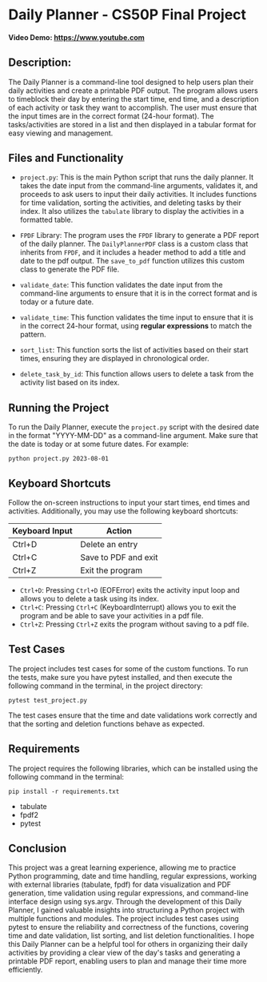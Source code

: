 # Daily Planner - CS50P Final Project
#### Video Demo:  https://www.youtube.com

## Description:
The Daily Planner is a command-line tool designed to help users plan their daily activities and create a printable PDF output. The program allows users to timeblock their day by entering the start time, end time, and a description of each activity or task they want to accomplish. The user must ensure that the input times are in the correct format (24-hour format). The tasks/activities are stored in a list and then displayed in a tabular format for easy viewing and management.

## Files and Functionality
- `project.py`: This is the main Python script that runs the daily planner. It takes the date input from the command-line arguments, validates it, and proceeds to ask users to input their daily activities. It includes functions for time validation, sorting the activities, and deleting tasks by their index. It also utilizes the `tabulate` library to display the activities in a formatted table.

- `FPDF` Library: The program uses the `FPDF` library to generate a PDF report of the daily planner. The `DailyPlannerPDF` class is a custom class that inherits from `FPDF`, and it includes a header method to add a title and date to the pdf output. The `save_to_pdf` function utilizes this custom class to generate the PDF file.

- `validate_date`: This function validates the date input from the command-line arguments to ensure that it is in the correct format and is today or a future date.

- `validate_time`: This function validates the time input to ensure that it is in the correct 24-hour format, using **regular expressions** to match the pattern.

- `sort_list`: This function sorts the list of activities based on their start times, ensuring they are displayed in chronological order.

- `delete_task_by_id`: This function allows users to delete a task from the activity list based on its index.

## Running the Project
To run the Daily Planner, execute the `project.py` script with the desired date in the format "YYYY-MM-DD" as a command-line argument. Make sure that the date is today or at some future dates. For example:
```
python project.py 2023-08-01
```
## Keyboard Shortcuts
Follow the on-screen instructions to input your start times, end times and activities. Additionally, you may use the following keyboard shortcuts:

| Keyboard Input | Action               |
| -------------- | -------------------- |
| Ctrl+D         | Delete an entry      |
| Ctrl+C         | Save to PDF and exit |
| Ctrl+Z         | Exit the program     |

- `Ctrl+D`: Pressing `Ctrl+D` (EOFError) exits the activity input loop and allows you to delete a task using its index. 
- `Ctrl+C`: Pressing `Ctrl+C` (KeyboardInterrupt) allows you to exit the program and be able to save your activities in a pdf file. 
- `Ctrl+Z`: Pressing `Ctrl+Z` exits the program without saving to a pdf file.

## Test Cases
The project includes test cases for some of the custom functions. To run the tests, make sure you have pytest installed, and then execute the following command in the terminal, in the project directory:
```
pytest test_project.py
```
The test cases ensure that the time and date validations work correctly and that the sorting and deletion functions behave as expected.

## Requirements
The project requires the following libraries, which can be installed using the following command in the terminal:

```
pip install -r requirements.txt
```
- tabulate
- fpdf2
- pytest

## Conclusion
This project was a great learning experience, allowing me to practice Python programming, date and time handling, regular expressions, working with external libraries (tabulate, fpdf) for data visualization and PDF generation, time validation using regular expressions, and command-line interface design using sys.argv. Through the development of this Daily Planner, I gained valuable insights into structuring a Python project with multiple functions and modules. The project includes test cases using pytest to ensure the reliability and correctness of the functions, covering time and date validation, list sorting, and list deletion functionalities. I hope this Daily Planner can be a helpful tool for others in organizing their daily activities by providing a clear view of the day's tasks and generating a printable PDF report, enabling users to plan and manage their time more efficiently.


